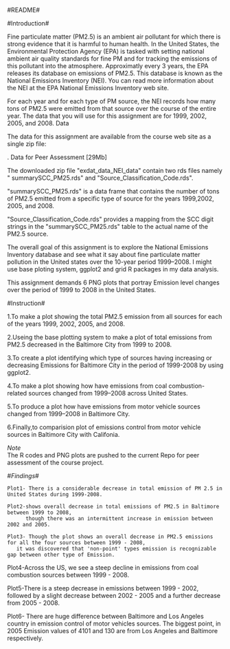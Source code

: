 #README#

#Introduction#

Fine particulate matter (PM2.5) is an ambient air pollutant for which there is strong evidence that it is harmful to human health. In the United States, the Environmental Protection Agency (EPA) is tasked with setting national ambient air quality standards for fine PM and for tracking the emissions of this pollutant into the atmosphere. Approximatly every 3 years, the EPA releases its database on emissions of PM2.5. This database is known as the National Emissions Inventory (NEI). You can read more information about the NEI at the EPA National Emissions Inventory web site.

For each year and for each type of PM source, the NEI records how many tons of PM2.5 were emitted from that source over the course of the entire year. The data that you will use for this assignment are for 1999, 2002, 2005, and 2008. Data

The data for this assignment are available from the course web site as a single zip file:

. Data for Peer Assessment [29Mb]

The downloaded zip file "exdat_data_NEI_data" contain two rds files namely " summarySCC_PM25.rds" and "Source_Classification_Code.rds".

"summarySCC_PM25.rds" is a data frame that contains the number of tons of PM2.5 emitted from a specific type of source for the years 1999,2002, 2005, and 2008.

"Source_Classification_Code.rds" provides a mapping from the SCC digit strings in the "summarySCC_PM25.rds" table to the actual name of the PM2.5 source.

The overall goal of this assignment is to explore the National Emissions Inventory database and see what it say about fine particulate matter pollution in the United states over the 10-year period 1999–2008. I might use base ploting system, ggplot2 and grid R packages in my data analysis.

This assignment demands 6 PNG plots that portray Emission level changes over the period of 1999 to 2008 in the United States.

#Instruction#

1.To make a plot showing the total PM2.5 emission from all sources for each       of the years 1999, 2002, 2005, and 2008.

2.Useing the base plotting system to make a plot of total emissions from PM2.5 decreased in the Baltimore City from 1999 to 2008.

3.To create a plot identifying which type of sources having increasing or decreasing Emissions for Baltimore City in the period of 1999-2008 by using ggplot2.
        
4.To make a plot showing how have emissions from coal combustion-related sources changed from 1999–2008 across United States.

5.To produce a plot how have emissions from motor vehicle sources changed from 1999–2008 in Baltimore City.

6.Finally,to comparision plot of emissions control from motor vehicle sources in Baltimore City with Califonia.

*Note*  
The R codes and PNG plots are pushed to the current Repo for peer assessment of the course project.
  
 #*Findings*#


    Plot1- There is a considerable decrease in total emission of PM 2.5 in United States during 1999-2008.
	
    Plot2-shows overall decrease in total emissions of PM2.5 in Baltimore between 1999 to 2008, 
		  though there was an intermittent increase in emission between 2002 and 2005.

    Plot3- Though the plot shows an overall decrease in PM2.5 emissions for all the four sources between 1999 - 2008,
	   it was discovered that 'non-point' types emission is recognizable gap between other type of Emission.
	     
   Plot4-Across the US, we see a steep decline in emissions from coal combustion sources between 1999 - 2008.

   Plot5-There is a steep decrease in emissions between 1999 - 2002, followed by a slight decrease between 2002 - 2005          and a further decrease from 2005 - 2008.
   
   Plot6- There are huge difference between Baltimore and Los Angeles country in emission control of motor vehicles             sources. The biggest point, in 2005 Emission values of 4101 and 130 are from Los Angeles and Baltimore    	          respectively.
